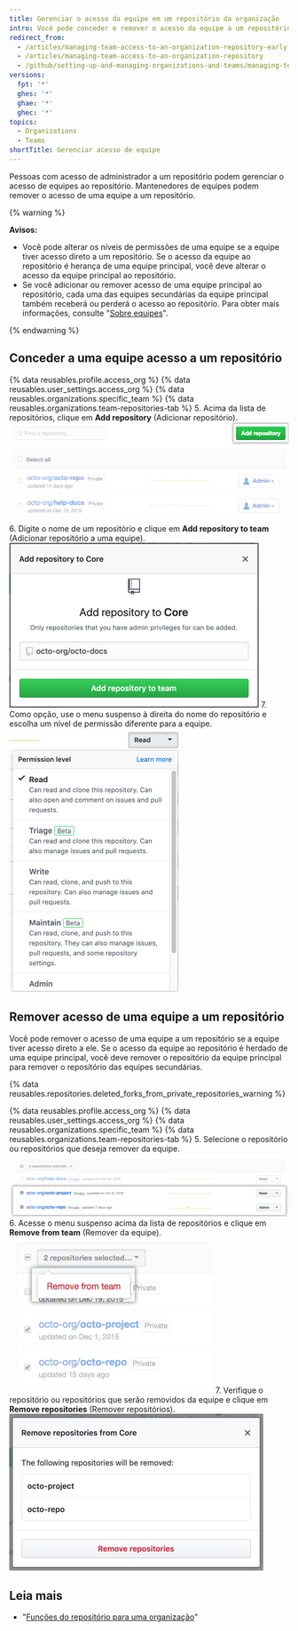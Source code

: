 ```yaml
---
title: Gerenciar o acesso da equipe em um repositório da organização
intro: Você pode conceder e remover o acesso da equipe a um repositório ou mudar o nível de permissão dela no repositório.
redirect_from:
  - /articles/managing-team-access-to-an-organization-repository-early-access-program
  - /articles/managing-team-access-to-an-organization-repository
  - /github/setting-up-and-managing-organizations-and-teams/managing-team-access-to-an-organization-repository
versions:
  fpt: '*'
  ghes: '*'
  ghae: '*'
  ghec: '*'
topics:
  - Organizations
  - Teams
shortTitle: Gerenciar acesso de equipe
---
```


Pessoas com acesso de administrador a um repositório podem gerenciar o acesso de equipes ao repositório. Mantenedores de equipes podem remover o acesso de uma equipe a um repositório.

{% warning %}

**Avisos:**
- Você pode alterar os níveis de permissões de uma equipe se a equipe tiver acesso direto a um repositório. Se o acesso da equipe ao repositório é herança de uma equipe principal, você deve alterar o acesso da equipe principal ao repositório.
- Se você adicionar ou remover acesso de uma equipe principal ao repositório, cada uma das equipes secundárias da equipe principal também receberá ou perderá o acesso ao repositório. Para obter mais informações, consulte "[Sobre equipes](/articles/about-teams)".

{% endwarning %}

## Conceder a uma equipe acesso a um repositório

{% data reusables.profile.access_org %}
{% data reusables.user_settings.access_org %}
{% data reusables.organizations.specific_team %}
{% data reusables.organizations.team-repositories-tab %}
5. Acima da lista de repositórios, clique em **Add repository** (Adicionar repositório). ![Botão Add repository (Adicionar repositório)](/assets/images/help/organizations/add-repositories-button.png)
6. Digite o nome de um repositório e clique em **Add repository to team** (Adicionar repositório a uma equipe). ![Campo de pesquisa Repository (Repositório)](/assets/images/help/organizations/team-repositories-add.png)
7. Como opção, use o menu suspenso à direita do nome do repositório e escolha um nível de permissão diferente para a equipe. ![Menu suspenso Repository access level (Nível de acesso ao repositório)](/assets/images/help/organizations/team-repositories-change-permission-level.png)

## Remover acesso de uma equipe a um repositório

Você pode remover o acesso de uma equipe a um repositório se a equipe tiver acesso direto a ele. Se o acesso da equipe ao repositório é herdado de uma equipe principal, você deve remover o repositório da equipe principal para remover o repositório das equipes secundárias.

{% data reusables.repositories.deleted_forks_from_private_repositories_warning %}

{% data reusables.profile.access_org %}
{% data reusables.user_settings.access_org %}
{% data reusables.organizations.specific_team %}
{% data reusables.organizations.team-repositories-tab %}
5. Selecione o repositório ou repositórios que deseja remover da equipe. ![Lista de repositórios de equipes com as caixas de seleção para alguns repositórios selecionadas](/assets/images/help/teams/select-team-repositories-bulk.png)
6. Acesse o menu suspenso acima da lista de repositórios e clique em **Remove from team** (Remover da equipe). ![Menu suspenso com a opção para Remove a repository from a team (Remover um repositório de uma equipe)](/assets/images/help/teams/remove-team-repo-dropdown.png)
7. Verifique o repositório ou repositórios que serão removidos da equipe e clique em **Remove repositories** (Remover repositórios). ![Caixa modal com uma lista de repositórios que a equipe não terá mais acesso](/assets/images/help/teams/confirm-remove-team-repos.png)

## Leia mais

- "[Funções do repositório para uma organização](/organizations/managing-access-to-your-organizations-repositories/repository-roles-for-an-organization)"
